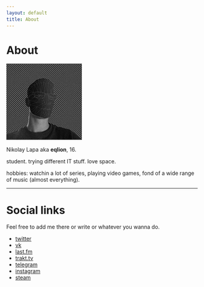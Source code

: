 ```yaml
---
layout: default
title: About
---
```


# About

![avatar](avatar.jpg)

Nikolay Lapa aka **eqlion**, 16.

student. trying different IT stuff. love space.

hobbies: watchin a lot of series, playing video games, fond of a wide range of music (almost everything).

---

# Social links

Feel free to add me there or write or whatever you wanna do.

* [twitter](https://twitter.com/eqli0n)
* [vk](https://vk.com/eqlion)
* [last.fm](http://last.fm/user/eqlion)
* [trakt.tv](https://trakt.tv/users/eqlion)
* [telegram](https://telegram.me/eqlion)
* [instagram](http://instagr.am/eqlion)
* [steam](http://steamcommunity.com/id/eqlion)
